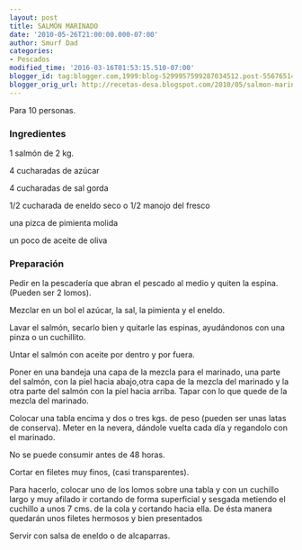 ```yaml
---
layout: post
title: SALMÓN MARINADO
date: '2010-05-26T21:00:00.000-07:00'
author: Smurf Dad
categories:
- Pescados
modified_time: '2016-03-16T01:53:15.510-07:00'
blogger_id: tag:blogger.com,1999:blog-5299957599287034512.post-5567651472111479082
blogger_orig_url: http://recetas-desa.blogspot.com/2010/05/salmon-marinado.html
---
```


Para 10 personas.

<h3>Ingredientes</h3>


1 salm&oacute;n de 2 kg.

4 cucharadas de az&uacute;car

4 cucharadas de sal gorda

1/2 cucharada de eneldo seco o 1/2 manojo del fresco

una pizca de pimienta molida

un poco de aceite de oliva

<h3>Preparaci&oacute;n</h3>


Pedir en la pescader&iacute;a que abran el pescado al medio y quiten la espina. (Pueden ser 2 lomos).

Mezclar en un bol el az&uacute;car, la sal, la pimienta y el eneldo.

Lavar el salm&oacute;n, secarlo bien y quitarle las espinas, ayud&aacute;ndonos con una pinza o un cuchillito.

Untar el salm&oacute;n con aceite por dentro y por fuera.

Poner en una bandeja una capa de la mezcla para el marinado, una parte del salm&oacute;n, con la piel hacia abajo,otra capa de la mezcla del marinado y la otra parte del salm&oacute;n con la piel hacia arriba. Tapar con lo que quede de la mezcla del marinado.

Colocar una tabla encima y dos o tres kgs. de peso (pueden ser unas latas de conserva). Meter en la nevera, d&aacute;ndole vuelta cada d&iacute;a y regandolo con el marinado.

No se puede consumir antes de 48 horas.

Cortar en filetes muy finos, (casi transparentes).

Para hacerlo, colocar uno de los lomos sobre una tabla y con un cuchillo largo y muy afilado ir cortando de forma superficial y sesgada metiendo el cuchillo a unos 7 cms. de la cola y cortando hacia ella. De &eacute;sta manera quedar&aacute;n unos filetes hermosos y bien presentados

Servir con salsa de eneldo o de alcaparras.


